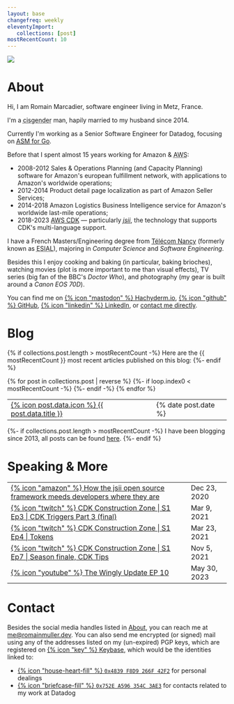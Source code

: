 ```yaml
---
layout: base
changefreq: weekly
eleventyImport:
   collections: [post]
mostRecentCount: 10
---
```

<img class="col-3 float-end shadow-sm rounded-4" src="/img/me.jpg" />

# About

Hi, I am Romain Marcadier, software engineer living in Metz, France.

I'm a <abbr title="my gender identity corresponds to my sex assigned at birth">cisgender</abbr> man,
hapily married to my husband since 2014.

Currently I'm working as a Senior Software Engineer for Datadog, focusing on
[<abbr title="Application Security Management Libraries">ASM</abbr> for Go][dd-asm].

Before that I spent almost 15 years working for Amazon & <abbr title="Amazon Web Services">
AWS</abbr>:
* <span class="badge text-bg-success">2008-2012</span> Sales & Operations Planning (and Capacity
  Planning) software for Amazon's european fulfillment network, with applications to Amazon's
  worldwide operations;
* <span class="badge text-bg-success">2012-2014</span> Product detail page localization as part of
  Amazon Seller Services;
* <span class="badge text-bg-success">2014-2018</span> Amazon Logistics Business Intelligence
  service for Amazon's worldwide last-mile operations;
* <span class="badge text-bg-success">2018-2023</span>
  [AWS <abbr title="Cloud Development Kit">CDK</abbr>][aws-cdk] &mdash; particularly
  [_jsii_][aws-jsii], the technology that supports CDK's multi-language support.

I have a French Masters/Engineering degree from [Télécom Nancy][tn] (formerly known as
<abbr title="Ecole Supérieure d'Informatique et Applications de Lorraine">ESIAL</abbr>), majoring in
*Computer Science* and *Software Engineering*.

Besides this I enjoy cooking and baking (in particular, baking brioches), watching movies (plot is
more important to me than visual effects), TV series (big fan of the BBC's *Doctor Who*), and
photography (my gear is built around a *Canon EOS 70D*).

You can find me on [{% icon "mastodon" %}&nbsp;Hachyderm.io][hachyderm],
[{% icon "github" %}&nbsp;GitHub][gh], [{% icon "linkedin" %}&nbsp;LinkedIn][linkedin], or [contact me directly](#contact).

[dd-asm]: https://docs.datadoghq.com/security/application_security/
[aws-cdk]: https://github.com/aws/aws-cdk
[aws-jsii]: https://github.com/aws/jsii
[tn]: https://telecomnancy.univ-lorraine.fr/
[hachyderm]: https://hachyderm.io/@Romain
[gh]: https://github.com/RomainMuller
[linkedin]: https://www.linkedin.com/in/romainmuller/

# Blog

{% if collections.post.length > mostRecentCount -%}
Here are the {{ mostRecentCount }} most recent articles published on this blog:
{%- endif %}

<table class="blog-posts">
   <tbody>
      {% for post in collections.post | reverse %}
      {%- if loop.index0 < mostRecentCount -%}
      <tr class="blog-post">
         <td class="title"><span><a href="{{ post.url | url }}">{% icon post.data.icon %}&nbsp;{{ post.data.title }}</a></span></td>
         <td class="date">{% date post.date %}</td>
      </tr>
      {%- endif -%}
      {% endfor %}
   </tbody>
</table>

{%- if collections.post.length > mostRecentCount -%}
I have been blogging since 2013, all posts can be found <a href="/blog">here</a>.
{%- endif %}

# Speaking & More
<table class="blog-posts">
   <tbody>
      <tr class="blog-post">
         <td class="title"><span><a href="https://aws.amazon.com/fr/blogs/opensource/how-the-jsii-open-source-framework-meets-developers-where-they-are/">{% icon "amazon" %}&nbsp;How the jsii open source framework meeds developers where they are</a></span></td>
         <td class="date"><time datetime="2020-12-23">Dec 23, 2020</time></td>
      </tr>
      <tr class="blog-post">
         <td class="title"><span><a href="https://www.twitch.tv/aws/video/944565768">{% icon "twitch" %}&nbsp;CDK Construction Zone | S1 Ep3 | CDK Triggers Part 3 (final)</a></span></td>
         <td class="date"><time datetime="2021-03-09">Mar 9, 2021</time></td>
      </tr>
      <tr class="blog-post">
         <td class="title"><span><a href="https://www.twitch.tv/aws/video/960287598">{% icon "twitch" %}&nbsp;CDK Construction Zone | S1 Ep4 | Tokens</a></span></td>
         <td class="date"><time datetime="2021-03-23">Mar 23, 2021</time></td>
      </tr>
      <tr class="blog-post">
         <td class="title"><span><a href="https://www.twitch.tv/aws/video/1019059654">{% icon "twitch" %}&nbsp;CDK Construction Zone | S1 Ep7 | Season finale, CDK Tips</a></span></td>
         <td class="date"><time datetime="2021-11-05">Nov 5, 2021</time></td>
      </tr>
      <tr class="blog-post">
         <td class="title"><span><a href="https://www.youtube.com/watch?v=CdMtBLVqhz8">{% icon "youtube" %} The Wingly Update EP 10</a></span></td>
         <td class="date"><time datetime="2023-05-30">May 30, 2023</time></td>
      </tr>
   </tbody>
</table>

# Contact

Besides the social media handles listed in [About](#about), you can reach me at
[me@romainmuller.dev](mailto:me@romainmuller.dev). You can also send me
encrypted (or signed) mail using any of the addresses listed on my (un-expired)
PGP keys, which are registered on <a href="https://keybase.io/RomainMuller">
{% icon "key" %}&nbsp;Keybase</a>, which would be the identities linked to:
- <a href="https://keybase.io/romainmuller/pgp_keys.asc?fingerprint=882a50770612d2030779ce4b4839f8d9266f42f2">
  {% icon "house-heart-fill" %}&nbsp;<code>0x4839&nbsp;F8D9&nbsp;266F&nbsp;42F2</code></a> for personal dealings
- <a href="https://keybase.io/romainmuller/pgp_keys.asc?fingerprint=5e8765091530d7d58f043626752ea596354c3ae3">
  {% icon "briefcase-fill" %}&nbsp;<code>0x752E&nbsp;A596&nbsp;354C&nbsp;3AE3</code></a> for contacts related to my work at Datadog
